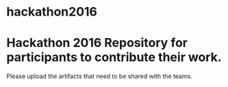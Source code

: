 # hackathon2016
Hackathon 2016 Repository for participants to contribute their work.
====================================================================

Please upload the artifacts that need to be shared with the teams.
